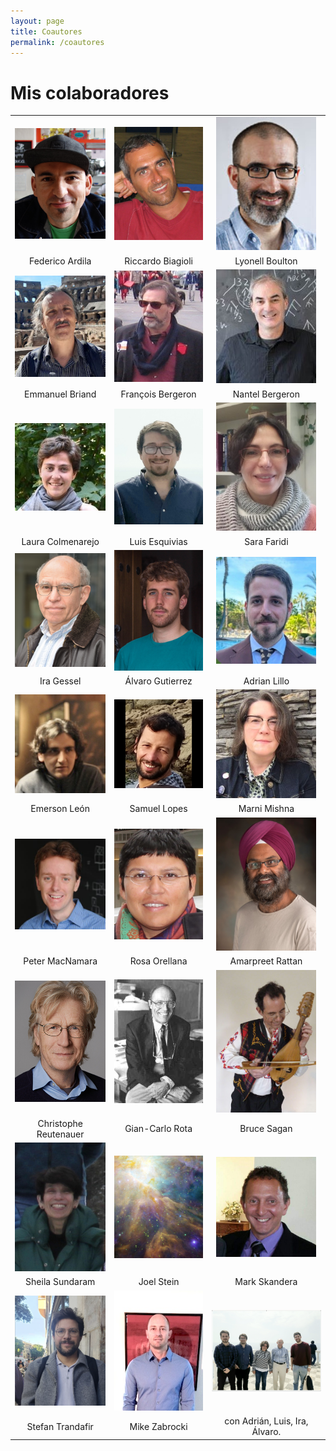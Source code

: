 ```yaml
---
layout: page
title: Coautores
permalink: /coautores
---
```


# Mis colaboradores


| | | |
|:-------------------------:|:-------------------------:|:-------------------------:|
|<img width="160"   src="federico.jpg"> |  <img width="160"   src="riccardo.jpg"> | <img width="160"   src="Lyonell.jpg"> |
| Federico Ardila | Riccardo Biagioli | Lyonell Boulton |
|<img width="160"   src="emmanuel.jpg">   | <img width="160"   src="francois.jpg"> |<img width="160"  src="nantel.jpg"> |
| Emmanuel Briand | François Bergeron | Nantel Bergeron |
|<img width="160"  src="laura.jpg"> |<img width="160"   src="luis.jpg">|<img width="160"   src="sara.jpg"> |
| Laura Colmenarejo | Luis Esquivias | Sara Faridi | 
|<img width="160"  src="ira.jpg"> |<img width="160"   src="alvaro.jpg">|<img width="160"   src="adrian.jpg"> |
| Ira Gessel | Álvaro Gutierrez | Adrian Lillo | 
|<img width="160"  src="emerson.jpg"> |<img width="160"   src="samuel.jpg">|<img width="160"   src="marni.jpg"> |
| Emerson León | Samuel Lopes | Marni Mishna | 
|<img width="160"  src="peter.jpg"> |<img width="160"   src="rosa.png">|<img width="160"   src="amarpreet.png"> |
| Peter MacNamara  | Rosa Orellana | Amarpreet Rattan |
|<img width="160"   src="christophe.jpg"> |  <img width="160"   src="Rota.jpeg"> | <img width="160"   src="bruce.jpg"> |
| Christophe Reutenauer  | Gian-Carlo Rota | Bruce Sagan |
|<img width="160"   src="sheila.jpg"> |  <img width="160"   src="joelS.jpeg"> | <img width="160"   src="mark.jpg"> |
| Sheila Sundaram  | Joel Stein | Mark Skandera |
| <img width="160"   src="Stefan3.png">  |<img width="160"   src="mike.jpg"> |  <img width="200"   src="ConIra.png">  |
| Stefan Trandafir   | Mike Zabrocki  | con Adrián, Luis, Ira, Álvaro.   |
